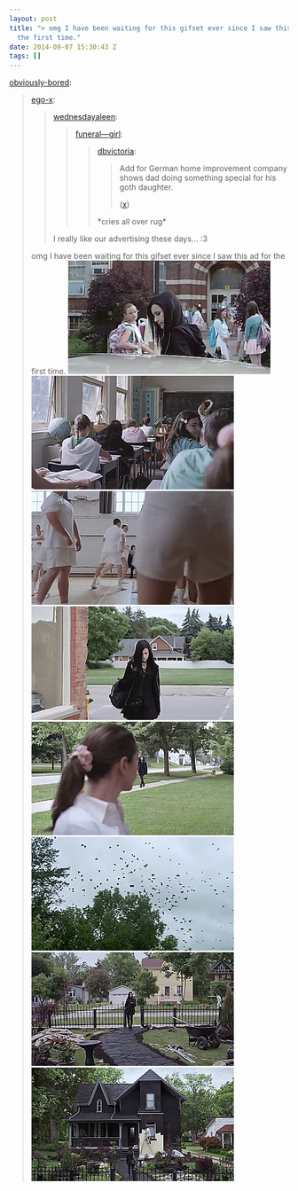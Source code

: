```yaml
---
layout: post
title: "> omg I have been waiting for this gifset ever since I saw this ad for
  the first time."
date: 2014-09-07 15:30:43 Z
tags: []
---
```

[obviously-bored](http://obviously-bored.tumblr.com/post/96457992991/ego-x-wednesdayaleen-funeral-girl):

> [ego-x](http://ego-x.tumblr.com/post/96446936473/wednesdayaleen-funeral-girl-dbvictoria):
> 
> > [wednesdayaleen](http://wednesdayaleen.tumblr.com/post/96437562204/funeral-girl-dbvictoria-add-for-german-home):
> > 
> > > [funeral—girl](http://funeral--girl.tumblr.com/post/96393130121/dbvictoria-add-for-german-home-improvement):
> > > 
> > > > [dbvictoria](http://dbvictoria.tumblr.com/post/96298137423/add-for-german-home-improvement-company-shows-dad):
> > > > 
> > > > > Add for German home improvement company shows dad doing something special for his goth daughter.
> > > > > 
> > > > > ([x](https://www.youtube.com/watch?v=Cmg8ghXhAt8))
> > > > 
> > > > \*cries all over rug\*
> > 
> > I really like our advertising these days… :3
> 
> omg I have been waiting for this gifset ever since I saw this ad for the first time.
![](/media/2014/09/96883603669_0.gif)
![](/media/2014/09/96883603669_1.gif)
![](/media/2014/09/96883603669_2.gif)
![](/media/2014/09/96883603669_3.gif)
![](/media/2014/09/96883603669_4.gif)
![](/media/2014/09/96883603669_5.gif)
![](/media/2014/09/96883603669_6.gif)
![](/media/2014/09/96883603669_7.gif)
